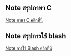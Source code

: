 ## Note สรุปภาษา C 
[Note ภาษา C คลิกที่นี่](https://drive.google.com/file/d/1crqL_VX2AhQ2a5PQCdrD2YedBbBXsENm/view?usp=sharing)

## Note สรุปการใช้ blash
[Note การใช้ Blash คลิกที่นี่](https://drive.google.com/file/d/1Qsv6-jLKZO9y4YVKSdlGkcMwJv5RA2kM/view?usp=sharing)